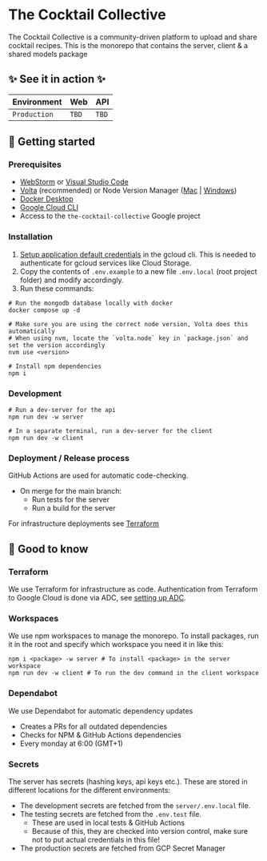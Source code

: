 # The Cocktail Collective

<!-- Describe where this readme is about.  -->

The Cocktail Collective is a community-driven platform to upload and share cocktail recipes.
This is the monorepo that contains the server, client & a shared models package

## ✨ See it in action ✨

| Environment  | Web   | API   |
|--------------|-------|-------| 
| `Production` | `TBD` | `TBD` |

<!--
## 🧰 External tooling

Provide links to external used tooling, like a Sketch, Jira, etc.
-->

## 🚀 Getting started

### Prerequisites

<!-- 
   Which software or libraries are needed to be able to install this project?
 -->

- [WebStorm](https://www.jetbrains.com/webstorm/) or [Visual Studio Code](https://code.visualstudio.com/)
- [Volta](https://docs.volta.sh/guide/getting-started) (recommended) or Node Version
	Manager ([Mac](https://github.com/nvm-sh/nvm) | [Windows](https://github.com/coreybutler/nvm-windows))
- [Docker Desktop](https://www.docker.com/products/docker-desktop/)
- [Google Cloud CLI](https://cloud.google.com/sdk/docs/install)
- Access to the `the-cocktail-collective` Google project

### Installation

<!-- How to install this project (after having the prerequisites)? -->

1. [Setup application default credentials](https://cloud.google.com/docs/authentication/provide-credentials-adc) in the
	 gcloud cli.
	 This is needed to authenticate for gcloud services like Cloud Storage.
2. Copy the contents of `.env.example` to a new file `.env.local` (root project folder) and modify accordingly.
3. Run these commands:

```shell
# Run the mongodb database locally with docker
docker compose up -d

# Make sure you are using the correct node version, Volta does this automatically
# When using nvm, locate the `volta.node` key in `package.json` and set the version accordingly
nvm use <version>

# Install npm dependencies
npm i
```

### Development

<!-- How to actually start developing? -->

```shell
# Run a dev-server for the api
npm run dev -w server

# In a separate terminal, run a dev-server for the client
npm run dev -w client
```

### Deployment / Release process

GitHub Actions are used for automatic code-checking.

- On merge for the main branch:
	- Run tests for the server
	- Run a build for the server

For infrastructure deployments see [Terraform](#Terraform)

## 🤚 Good to know

<!-- 
  A place to provide extra information (or links to it) about the project.
-->

### Terraform

We use Terraform for infrastructure as code. Authentication from Terraform to Google Cloud is done via ADC, see [setting up ADC](#installation).

### Workspaces

We use npm workspaces to manage the monorepo. To install packages, run it in the root and specify which workspace you
need it in like this:

```shell
npm i <package> -w server # To install <package> in the server workspace
npm run dev -w client # To run the dev command in the client workspace
```

### Dependabot

We use Dependabot for automatic dependency updates

- Creates a PRs for all outdated dependencies
- Checks for NPM & GitHub Actions dependencies
- Every monday at 6:00 (GMT+1)

### Secrets

The server has secrets (hashing keys, api keys etc.).
These are stored in different locations for the different environments:

- The development secrets are fetched from the `server/.env.local` file.
- The testing secrets are fetched from the `.env.test` file.
	- These are used in local tests & GitHub Actions
	- Because of this, they are checked into version control, make sure not to put actual credentials in this file!
- The production secrets are fetched from GCP Secret Manager
